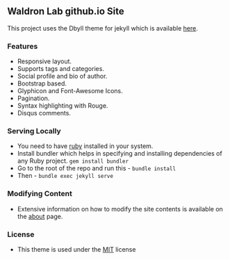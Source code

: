 ## Waldron Lab github.io Site

This project uses the Dbyll theme for jekyll which is available [here](https://github.com/dbtek/dbyll).

### Features
- Responsive layout.
- Supports tags and categories.
- Social profile and bio of author.
- Bootstrap based.
- Glyphicon and Font-Awesome Icons.
- Pagination.
- Syntax highlighting with Rouge.
- Disqus comments.

### Serving Locally
- You need to have [ruby](https://www.ruby-lang.org/en/documentation/installation/) installed in your system.
- Install bundler which helps in specifying and installing dependencies of any Ruby project. ```gem install bundler```
- Go to the root of the repo and run this - ```bundle install```
- Then - ```bundle exec jekyll serve```

### Modifying Content
- Extensive information on how to modify the site contents is available on the [about](https://waldronlab.github.io/about) page.

### License
- This theme is used under the [MIT](http://opensource.org/licenses/MIT) license
